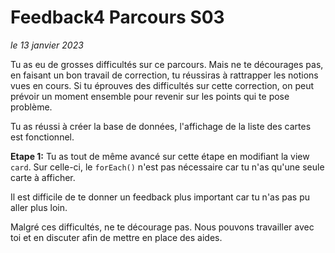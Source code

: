# Feedback4 Parcours S03
*le 13 janvier 2023*

Tu as eu de grosses difficultés sur ce parcours.
Mais ne te décourages pas, en faisant un bon travail de correction, tu réussiras à rattrapper les notions vues en cours.
Si tu éprouves des difficultés sur cette correction, on peut prévoir un moment ensemble pour revenir sur les points qui te pose problème.

Tu as réussi à créer la base de données, l'affichage de la liste des cartes est fonctionnel.

**Etape 1:**
Tu as tout de même avancé sur cette étape en modifiant la view `card`.
Sur celle-ci, le `forEach()` n'est pas nécessaire car tu n'as qu'une seule carte à afficher.

Il est difficile de te donner un feedback plus important car tu n'as pas pu aller plus loin.

Malgré ces difficultés, ne te décourage pas.
Nous pouvons travailler avec toi et en discuter afin de mettre en place des aides.